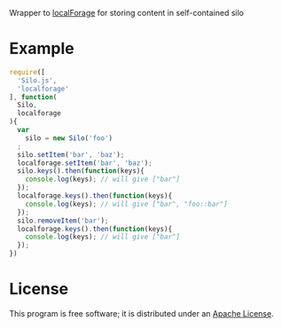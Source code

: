 Wrapper to [localForage](https://github.com/mozilla/localForage) for storing
content in self-contained silo

# Example

```javascript
require([
  'Silo.js',
  'localforage'
], function(
  Silo,
  localforage
){
  var
    silo = new Silo('foo')
  ;
  silo.setItem('bar', 'baz');
  localforage.setItem('bar', 'baz');
  silo.keys().then(function(keys){
    console.log(keys); // will give ["bar"]
  });
  localforage.keys().then(function(keys){
    console.log(keys); // will give ["bar", "foo::bar"]
  });
  silo.removeItem('bar');
  localforage.keys().then(function(keys){
    console.log(keys); // will give ["bar"]
  });
})
```

# License

This program is free software; it is distributed under an [Apache License](
  https://github.com/SignpostMarv/localForage-Silo/blob/master/LICENSE
).
